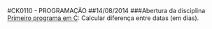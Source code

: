 #CK0110 - PROGRAMAÇÃO
##14/08/2014
###Abertura da disciplina
[Primeiro programa em C](https://github.com/vinimdocarmo/CK0110/tree/master/14-08-2014/app.c): Calcular diferença entre datas (em dias).
